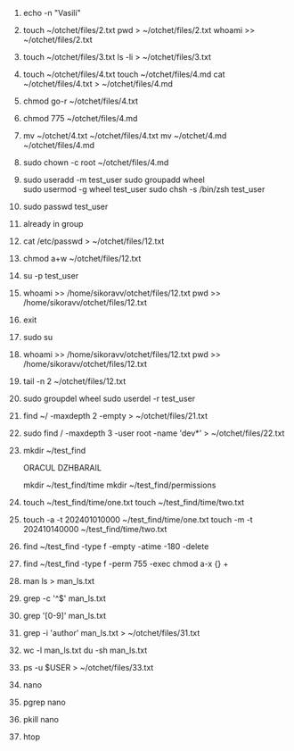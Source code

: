 1. echo -n "Vasili"
2. touch ~/otchet/files/2.txt
   pwd > ~/otchet/files/2.txt
   whoami >> ~/otchet/files/2.txt 
3. touch ~/otchet/files/3.txt
   ls -li > ~/otchet/files/3.txt
4. touch ~/otchet/files/4.txt
   touch ~/otchet/files/4.md
   cat ~/otchet/files/4.txt > ~/otchet/files/4.md
5. chmod go-r ~/otchet/files/4.txt
6. chmod 775 ~/otchet/files/4.md
7. mv ~/otchet/4.txt ~/otchet/files/4.txt 
   mv ~/otchet/4.md ~/otchet/files/4.md 
8. sudo chown -c root ~/otchet/files/4.md  
9. sudo useradd -m test_user 
   sudo groupadd wheel   
   sudo usermod -g wheel test_user
   sudo chsh -s /bin/zsh test_user 
10. sudo passwd test_user
11. already in group
12. cat /etc/passwd > ~/otchet/files/12.txt 
13. chmod a+w ~/otchet/files/12.txt
14. su -p test_user
15. whoami >> /home/sikoravv/otchet/files/12.txt
    pwd >> /home/sikoravv/otchet/files/12.txt
16. exit
17. sudo su 
18. whoami >> /home/sikoravv/otchet/files/12.txt
    pwd >> /home/sikoravv/otchet/files/12.txt
19. tail -n 2 ~/otchet/files/12.txt
20. sudo groupdel wheel
    sudo userdel -r test_user
21. find ~/ -maxdepth 2 -empty > ~/otchet/files/21.txt  
22. sudo find / -maxdepth 3 -user root -name 'dev*' > ~/otchet/files/22.txt 
23. mkdir ~/test_find

       ORACUL DZHBARAIL

    mkdir ~/test_find/time
    mkdir ~/test_find/permissions
24. touch ~/test_find/time/one.txt
    touch ~/test_find/time/two.txt
25. touch -a -t 202401010000 ~/test_find/time/one.txt 
    touch -m -t 202410140000 ~/test_find/time/two.txt
26. find ~/test_find -type f -empty -atime -180 -delete
27. find ~/test_find -type f -perm 755 -exec chmod a-x {} +
28. man ls > man_ls.txt
29. grep -c '^$' man_ls.txt
30. grep '[0-9]' man_ls.txt
31. grep -i 'author' man_ls.txt > ~/otchet/files/31.txt
32. wc -l man_ls.txt
    du -sh man_ls.txt
33. ps -u $USER > ~/otchet/files/33.txt
34. nano
35. pgrep nano
36. pkill nano
37. htop